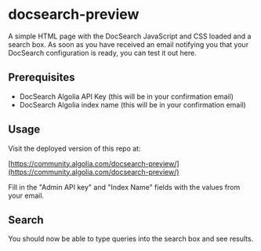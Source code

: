 # docsearch-preview

A simple HTML page with the DocSearch JavaScript and CSS loaded and a search box.
As soon as you have received an email notifying you that your DocSearch configuration is ready, you can test it out here.

## Prerequisites

- DocSearch Algolia API Key (this will be in your confirmation email)
- DocSearch Algolia index name (this will be in your confirmation email)

## Usage

Visit the deployed version of this repo at:

[https://community.algolia.com/docsearch-preview/](https://community.algolia.com/docsearch-preview/)

Fill in the "Admin API key" and "Index Name" fields with the values from your email.

## Search

You should now be able to type queries into the search box and see results.
